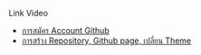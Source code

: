 Link Video 
* [การสมัคร Account Github](https://drive.google.com/open?id=1HzPxeKB6UYlBNbVEpWBXS1l5oQm8roo0)
* [การสร้าง Repository, Github page, เปลี่ยน Theme](https://drive.google.com/open?id=1IRcxdNnIshd2MijsEkx-WeVE92uqz8uI)
